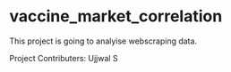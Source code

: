 # vaccine_market_correlation
This project is going to analyise webscraping data. 

Project Contributers:
Ujjwal S

